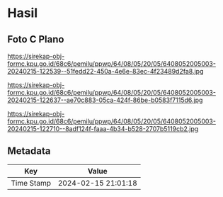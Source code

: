 # Hasil

## Foto C Plano

https://sirekap-obj-formc.kpu.go.id/68c6/pemilu/ppwp/64/08/05/20/05/6408052005003-20240215-122539--51fedd22-450a-4e6e-83ec-4f23489d2fa8.jpg

https://sirekap-obj-formc.kpu.go.id/68c6/pemilu/ppwp/64/08/05/20/05/6408052005003-20240215-122637--ae70c883-05ca-424f-86be-b0583f7115d6.jpg

https://sirekap-obj-formc.kpu.go.id/68c6/pemilu/ppwp/64/08/05/20/05/6408052005003-20240215-122710--8adf124f-faaa-4b34-b528-2707b5119cb2.jpg


## Metadata

| Key        | Value               |
| ---------- | ------------------- |
| Time Stamp | 2024-02-15 21:01:18 |



